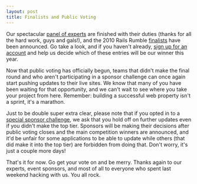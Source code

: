 ```yaml
---
layout: post
title: Finalists and Public Voting
---
```

Our spectacular <a href="/expert-panel">panel of experts</a> are finished with their
duties (thanks for all the hard work, guys and gals!), and the 2010 Rails Rumble
<a href="http://railsrumble.com/entries">finalists</a> have been announced.
Go take a look, and if you haven't already,
<a href="http://railsrumble.com/login">sign up for an account</a> and help us
decide which of these entries will be our winner this year.

Now that public voting has officially begun, teams that didn't make the
final round and who aren't participating in a sponsor challenge can once
again start pushing updates to their live sites. We know that
many of you have been waiting for that opportunity, and we can't wait to see
where you take your project from here. Remember: building a successful web
property isn't a sprint, it's a marathon.

Just to be double super extra clear, please note that if you opted in to a
<a href="/challenges">special sponsor challenge</a>, we
ask that you hold off on further updates even if you didn't make the top tier.
Sponsors will be making their decisions after public voting closes and the
main competition winners are announced, and it'd be unfair for some
applications to be able to update while others (that did make it into the top
tier) are forbidden from doing that. Don't worry, it's just a couple more
days!

That's it for now. Go get your vote on and be merry. Thanks again to our
experts, event sponsors, and most of all to everyone who spent last weekend
hacking with us. You all rock.
